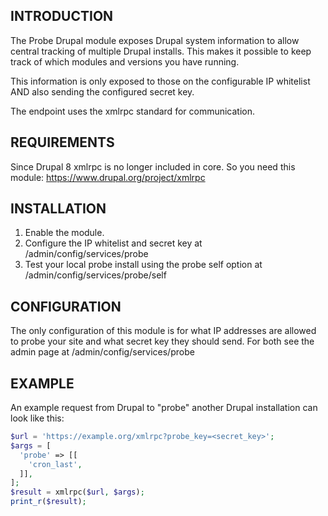 INTRODUCTION
------------
The Probe Drupal module exposes Drupal system information to allow central
tracking of multiple Drupal installs. This makes it possible to keep track of
which modules and versions you have running.

This information is only exposed to those on the configurable IP whitelist AND
also sending the configured secret key.

The endpoint uses the xmlrpc standard for communication.

REQUIREMENTS
------------
Since Drupal 8 xmlrpc is no longer included in core. So you need this module:
https://www.drupal.org/project/xmlrpc

INSTALLATION
------------
1. Enable the module.
2. Configure the IP whitelist and secret key at /admin/config/services/probe
3. Test your local probe install using the probe self option at
/admin/config/services/probe/self

CONFIGURATION
-------------
The only configuration of this module is for what IP addresses are allowed to
probe your site and what secret key they should send.
For both see the admin page at /admin/config/services/probe

EXAMPLE
-------
An example request from Drupal to "probe" another Drupal installation can look
like this:
```php
$url = 'https://example.org/xmlrpc?probe_key=<secret_key>';
$args = [
  'probe' => [[
    'cron_last',
  ]],
];
$result = xmlrpc($url, $args);
print_r($result);
```
